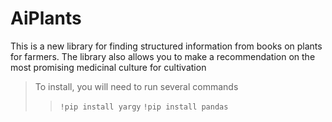 # AiPlants
This is a new library for finding structured information from books on plants for farmers. The library also allows you to make a recommendation on the most promising medicinal culture for cultivation
>To install, you will need to run several commands
>>`!pip install yargy`
>>`!pip install pandas`
